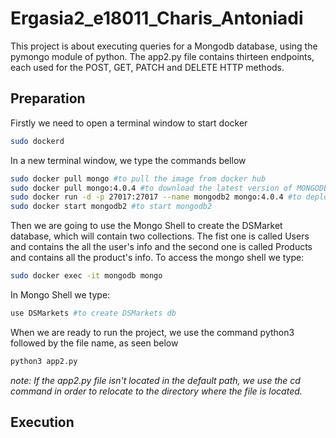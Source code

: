 # Ergasia2_e18011_Charis_Antoniadi
This project is about executing queries for a Mongodb database, using the pymongo module of python. The app2.py file contains thirteen endpoints, each used for the POST, GET, PATCH and DELETE HTTP methods.

## Preparation
Firstly we need to open a terminal window to start docker
```bash
sudo dockerd
```
In a new terminal window, we type the commands bellow
```bash
sudo docker pull mongo #to pull the image from docker hub
sudo docker pull mongo:4.0.4 #to download the latest version of MONGODB image
sudo docker run -d -p 27017:27017 --name mongodb2 mongo:4.0.4 #to deploy image for the first time
sudo docker start mongodb2 #to start mongodb2
```
Then we are going to use the Mongo Shell to create the DSMarket database, which will contain two collections. The fist one is called Users and contains the all the user's info and the second one is called Products and contains all the product's info. To access the mongo shell we type:
```bash
sudo docker exec -it mongodb mongo
```
In Mongo Shell we type:
```bash
use DSMarkets #to create DSMarkets db
```
When we are ready to run the project, we use the command python3 followed by the file name, as seen below

```bash
python3 app2.py
```
*note: If the app2.py file isn't located in the default path, we use the cd command in order to relocate to the directory where the file is located.*

## Execution
###

